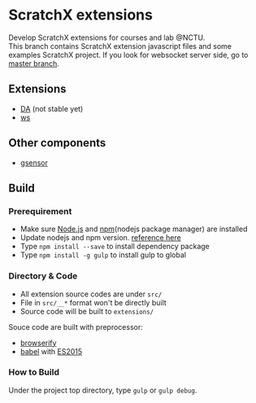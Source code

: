 # ScratchX extensions

Develop ScratchX extensions for courses and lab @NCTU.  
This branch contains ScratchX extension javascript files and some examples ScratchX project.
If you look for websocket server side, go to [master branch](https://github.com/sunset1995/ScratchX-ext).  


## Extensions
- [DA](extensions/iottalkDA-scratch.js) (not stable yet)
- [ws](extensions/chatroom.js)


## Other components
- [gsensor](static/gsensor.html)


## Build

### Prerequirement
* Make sure [Node.js](https://nodejs.org/en/) and [npm](https://www.npmjs.com/)(nodejs package manager)  are installed
* Update nodejs and npm version. [reference here](https://nodejs.org/en/download/package-manager/)
* Type `npm install --save` to install dependency package
* Type `npm install -g gulp` to install gulp to global


### Directory & Code
* All extension source codes are under `src/`
* File in `src/__*` format won't be directly built
* Source code will be built to `extensions/`

Souce code are built with preprocessor: 
* [browserify](http://browserify.org/) 
* [babel](https://babeljs.io/) with [ES2015](https://github.com/lukehoban/es6features#readme)


### How to Build
Under the project top directory, type `gulp` or `gulp debug`.
